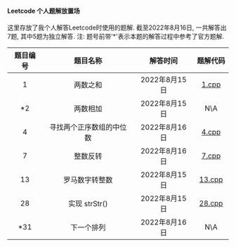 #### Leetcode 个人题解放置场
这里存放了我个人解答Leetcode时使用的题解.
截至2022年8月16日, 一共解答出7题, 其中5题为独立解答.
注: 题号前带'*'表示本题的解答过程中参考了官方题解.

| 题目编号 | 题目名称 | 解答时间 | 题解代码 |
| :----: | :--------: | :-------: | :-------: |
| 1 | 两数之和 | 2022年8月15日 | [1.cpp](https://github.com/icelter02/leetcode/blob/master/src/1.cpp) |
| \*2 | 两数相加 | 2022年8月15日 | N\A |
| 4 | 寻找两个正序数组的中位数 | 2022年8月16日 | [4.cpp](https://github.com/icelter02/leetcode/blob/master/src/4.cpp) |
| 7 | 整数反转 | 2022年8月16日 | [7.cpp](https://github.com/icelter02/leetcode/blob/master/src/7.cpp) |
| 13 | 罗马数字转整数 | 2022年8月15日 | [13.cpp](https://github.com/icelter02/leetcode/blob/master/src/13.cpp) |
| 28 | 实现 strStr() | 2022年8月15日 | [28.cpp](https://github.com/icelter02/leetcode/blob/master/src/28.cpp) |
| \*31 | 下一个排列 | 2022年8月16日 | N\A |
